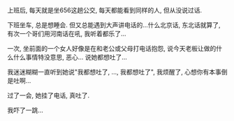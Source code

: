 上班后, 每天就是坐656这趟公交, 每天都能看到同样的人, 但从没说过话.

下班坐车, 总是想睡会. 但又总能遇到大声讲电话的...什么北京话, 东北话就算了, 有次一个哥们用河南话在吼, 我听着都乐了...

一次, 坐前面的一个女人好像是在和老公或父母打电话抱怨, 说今天老板让做的什么什么事情特没意思, 恶心... 说她都想吐了...

我迷迷糊糊一直听到她说"我都想吐了, ..., 我都想吐了", 我烦醒了, 心想你有本事倒是吐啊...

过了一会, 她挂了电话, 真吐了.

我吓了一跳...
